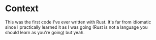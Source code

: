 # Context

This was the first code I've ever written with Rust. It's far from idiomatic since I practically learned it as I was going (Rust is not a language you should learn as you're going) but yeah.